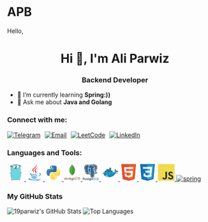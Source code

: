 # APB  
Hello, 

<h1 align="center">Hi 👋, I'm Ali Parwiz</h1>  
<h3 align="center">Backend Developer</h3>  

- 🌱 I’m currently learning **Spring:))**  
- 💬 Ask me about **Java and Golang**  

<h3 align="left">Connect with me:</h3>
<p align="left" style="display: flex; gap: 10px;">
  <!-- Telegram -->
  <a href="https://t.me/JanAP19" target="_blank">
    <img src="https://img.icons8.com/color/48/000000/telegram-app.png" alt="Telegram" width="30" height="30"/>
  </a>

  <!-- Email -->
  <a href="mailto:apb@example.com">
    <img src="https://img.icons8.com/color/48/000000/gmail.png" alt="Email" width="30" height="30"/>
  </a>

  <!-- LeetCode -->
  <a href="https://leetcode.com/parwiz1919/" target="_blank">
    <img src="https://img.icons8.com/color/48/000000/leetcode.png" alt="LeetCode" width="30" height="30"/>
  </a>

  <!-- LinkedIn -->
  <a href="https://www.linkedin.com/in/ali-parwiz-baktash-6a302a299/" target="_blank">
    <img src="https://img.icons8.com/color/48/000000/linkedin.png" alt="LinkedIn" width="30" height="30"/>
  </a>
</p>



<h3 align="left">Languages and Tools:</h3>
<p align="left"> 
  <a href="https://golang.org" target="_blank" rel="noreferrer">
    <img src="https://raw.githubusercontent.com/devicons/devicon/master/icons/go/go-original.svg" alt="go" width="40" height="40"/>
  </a>  
  <a href="https://www.java.com" target="_blank" rel="noreferrer">
    <img src="https://raw.githubusercontent.com/devicons/devicon/master/icons/java/java-original.svg" alt="java" width="40" height="40"/>
  </a>  
  <a href="https://www.python.org" target="_blank" rel="noreferrer">
    <img src="https://raw.githubusercontent.com/devicons/devicon/master/icons/python/python-original.svg" alt="python" width="40" height="40"/>
  </a>  
  <a href="https://www.mongodb.com/" target="_blank" rel="noreferrer">
    <img src="https://raw.githubusercontent.com/devicons/devicon/master/icons/mongodb/mongodb-original-wordmark.svg" alt="mongodb" width="40" height="40"/>
  </a>  
  <a href="https://www.postgresql.org" target="_blank" rel="noreferrer">
    <img src="https://raw.githubusercontent.com/devicons/devicon/master/icons/postgresql/postgresql-original-wordmark.svg" alt="postgresql" width="40" height="40"/>
  </a>  
  <a href="https://www.docker.com/" target="_blank" rel="noreferrer">
    <img src="https://raw.githubusercontent.com/devicons/devicon/master/icons/docker/docker-original.svg" alt="docker" width="40" height="40"/>
  </a>  
  <a href="https://developer.mozilla.org/en-US/docs/Web/HTML" target="_blank" rel="noreferrer">
    <img src="https://raw.githubusercontent.com/devicons/devicon/master/icons/html5/html5-original.svg" alt="html5" width="40" height="40"/>
  </a>  
  <a href="https://developer.mozilla.org/en-US/docs/Web/CSS" target="_blank" rel="noreferrer">
    <img src="https://raw.githubusercontent.com/devicons/devicon/master/icons/css3/css3-original.svg" alt="css3" width="40" height="40"/>
  </a>  
  <a href="https://developer.mozilla.org/en-US/docs/Web/JavaScript" target="_blank" rel="noreferrer">
    <img src="https://raw.githubusercontent.com/devicons/devicon/master/icons/javascript/javascript-original.svg" alt="javascript" width="40" height="40"/>
  </a>  
  <a href="https://spring.io/" target="_blank" rel="noreferrer">
    <img src="https://www.vectorlogo.zone/logos/springio/springio-icon.svg" alt="spring" width="40" height="40"/>
  </a>  
</p>

<h3 align="left"> My GitHub Stats</h3>
<p align="left">
  <img src="https://github-readme-stats.vercel.app/api?username=19parwiz&show_icons=true&theme=radical" alt="19parwiz's GitHub Stats" />
  <img src="https://github-readme-stats.vercel.app/api/top-langs/?username=19parwiz&layout=compact&theme=radical" alt="Top Languages" />
</p>
